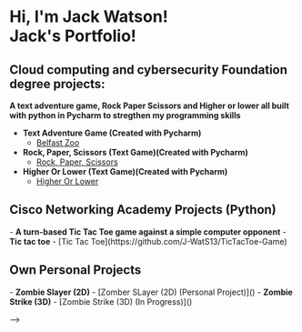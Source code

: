 
<h1>Hi, I'm Jack Watson! <br/><a </a> Jack's Portfolio!</a></h1>

<h2>Cloud computing and cybersecurity Foundation degree projects:</h2>
<b>A text adventure game, Rock Paper Scissors and Higher or lower all built with python in Pycharm to stregthen my programming skills</b>

- <b>Text Adventure Game (Created with Pycharm)</b>
  - [Belfast Zoo]()
- <b>Rock, Paper, Scissors (Text Game)(Created with Pycharm)</b>
  - [Rock, Paper, Scissors]()
- <b>Higher Or Lower (Text Game)(Created with Pycharm)</b>
  - [Higher Or Lower]()
    
<h2>Cisco Networking Academy Projects (Python)</h2>
- <b>A turn-based Tic Tac Toe game against a simple computer opponent</b>
- <b>Tic tac toe</b>
  - [Tic Tac Toe](https://github.com/J-WatS13/TicTacToe-Game)

<h2>Own Personal Projects</h2>
- <b>Zombie Slayer (2D)</b>
  - [Zomber SLayer (2D) (Personal Project)]()
- <b>Zombie Strike (3D)</b>
 - [Zombie Strike (3D) (In Progress)]()

-->
